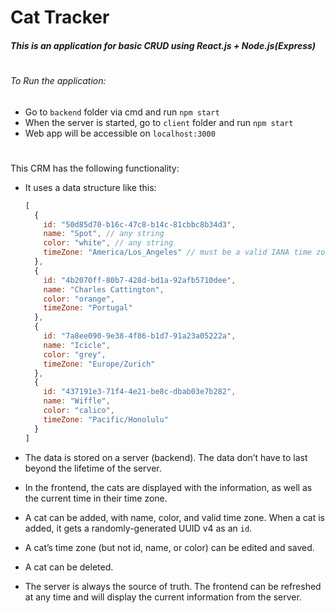 # Cat Tracker

##### This is an application for basic CRUD using React.js + Node.js(Express)
#
###### To Run the application:
- Go to `backend` folder via cmd and run `npm start`
- When the server is started, go to `client` folder and run `npm start`
- Web app will be accessible on `localhost:3000`
#
This CRM has the following functionality:

- It uses a data structure like this:
    
    ```jsx
    [
      {
        id: "50d85d70-b16c-47c8-b14c-81cbbc8b34d3",
        name: "Spot", // any string
        color: "white", // any string
        timeZone: "America/Los_Angeles" // must be a valid IANA time zone
      },
      {
        id: "4b2070ff-80b7-428d-bd1a-92afb5710dee",
        name: "Charles Cattington",
        color: "orange",
        timeZone: "Portugal"
      },
      {
        id: "7a8ee090-9e38-4f86-b1d7-91a23a05222a",
        name: "Icicle",
        color: "grey",
        timeZone: "Europe/Zurich"
      },
      {
        id: "437191e3-71f4-4e21-be8c-dbab03e7b282",
        name: "Wiffle",
        color: "calico",
        timeZone: "Pacific/Honolulu"
      }
    ]
    ```
    
- The data is stored on a server (backend). The data don’t have to last beyond the lifetime of the server.
- In the frontend, the cats are displayed with the information, as well as the current time in their time zone.
- A cat can be added, with name, color, and valid time zone. When a cat is added, it gets a randomly-generated UUID v4 as an `id`.
- A cat’s time zone (but not id, name, or color) can be edited and saved.
- A cat can be deleted.
- The server is always the source of truth. The frontend can be refreshed at any time and will display the current information from the server.
